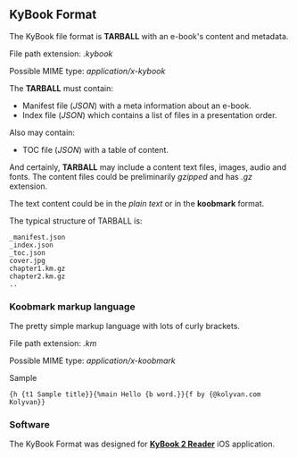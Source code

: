 ## KyBook Format

The KyBook file format is **TARBALL** with an e-book's content and metadata.

File path extension: *.kybook*

Possible MIME type: *application/x-kybook*

The **TARBALL** must contain:

* Manifest file (*JSON*) with a meta information about an e-book.
* Index file (*JSON*) which contains a list of files in a presentation order.

Also may contain:

* TOC file (*JSON*) with a table of content.

And certainly, **TARBALL** may include a content text files, images, audio and fonts.
The content files could be preliminarily *gzipped* and has *.gz* extension.

The text content could be in the *plain text* or in the **koobmark** format.

The typical structure of TARBALL is:

    _manifest.json
    _index.json
    _toc.json
    cover.jpg
    chapter1.km.gz
    chapter2.km.gz
    ..


### Koobmark markup language

The pretty simple markup language with lots of curly brackets.

File path extension: *.km*

Possible MIME type: *application/x-koobmark*

Sample

    {h {t1 Sample title}}{%main Hello {b word.}}{f by {@kolyvan.com Kolyvan}}


### Software

The KyBook Format was designed for [**KyBook 2 Reader**](https://itunes.apple.com/ru/app/kybook-2-reader-for-epub-fb2/id1018584176) iOS application.


